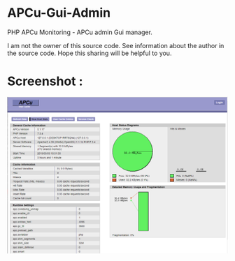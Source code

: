 # APCu-Gui-Admin
PHP APCu Monitoring - APCu admin Gui manager.

I am not the owner of this source code. See information about the author in the source code.
Hope this sharing will be helpful to you.

# Screenshot :
![GitHub Logo](/screenshot-apcu-admin-gui.jpg)
